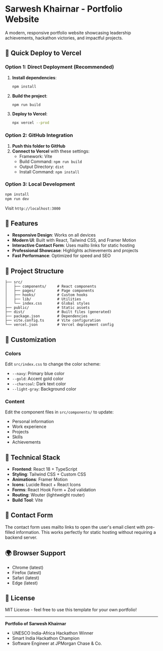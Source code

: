 # Sarwesh Khairnar - Portfolio Website

A modern, responsive portfolio website showcasing leadership achievements, hackathon victories, and impactful projects.

## 🚀 Quick Deploy to Vercel

### Option 1: Direct Deployment (Recommended)

1. **Install dependencies**:
   ```bash
   npm install
   ```

2. **Build the project**:
   ```bash
   npm run build
   ```

3. **Deploy to Vercel**:
   ```bash
   npx vercel --prod
   ```

### Option 2: GitHub Integration

1. **Push this folder to GitHub**
2. **Connect to Vercel** with these settings:
   - Framework: Vite
   - Build Command: `npm run build`
   - Output Directory: `dist`
   - Install Command: `npm install`

### Option 3: Local Development

```bash
npm install
npm run dev
```
Visit `http://localhost:3000`

## 🌟 Features

- **Responsive Design**: Works on all devices
- **Modern UI**: Built with React, Tailwind CSS, and Framer Motion
- **Interactive Contact Form**: Uses mailto links for static hosting
- **Professional Showcase**: Highlights achievements and projects
- **Fast Performance**: Optimized for speed and SEO

## 📁 Project Structure

```
├── src/
│   ├── components/     # React components
│   ├── pages/          # Page components
│   ├── hooks/          # Custom hooks
│   ├── lib/            # Utilities
│   └── index.css       # Global styles
├── public/             # Static assets
├── dist/               # Built files (generated)
├── package.json        # Dependencies
├── vite.config.ts      # Vite configuration
└── vercel.json         # Vercel deployment config
```

## 🎨 Customization

### Colors
Edit `src/index.css` to change the color scheme:
- `--navy`: Primary blue color
- `--gold`: Accent gold color
- `--charcoal`: Dark text color
- `--light-gray`: Background color

### Content
Edit the component files in `src/components/` to update:
- Personal information
- Work experience
- Projects
- Skills
- Achievements

## 🔧 Technical Stack

- **Frontend**: React 18 + TypeScript
- **Styling**: Tailwind CSS + Custom CSS
- **Animations**: Framer Motion
- **Icons**: Lucide React + React Icons
- **Forms**: React Hook Form + Zod validation
- **Routing**: Wouter (lightweight router)
- **Build Tool**: Vite

## 📧 Contact Form

The contact form uses mailto links to open the user's email client with pre-filled information. This works perfectly for static hosting without requiring a backend server.

## 🌍 Browser Support

- Chrome (latest)
- Firefox (latest)
- Safari (latest)
- Edge (latest)

## 📝 License

MIT License - feel free to use this template for your own portfolio!

---

**Portfolio of Sarwesh Khairnar**
- UNESCO India-Africa Hackathon Winner
- Smart India Hackathon Champion
- Software Engineer at JPMorgan Chase & Co.